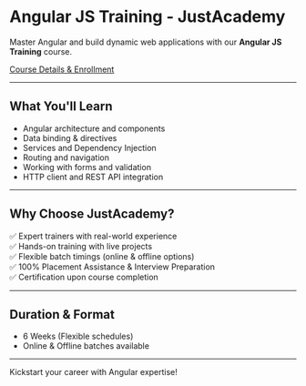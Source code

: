 # Angular JS Training - JustAcademy

Master Angular and build dynamic web applications with our **Angular JS Training** course.

[Course Details & Enrollment](https://www.justacademy.co/course-detail/angular-training)

---

## What You'll Learn

- Angular architecture and components  
- Data binding & directives  
- Services and Dependency Injection  
- Routing and navigation  
- Working with forms and validation  
- HTTP client and REST API integration  

---

## Why Choose JustAcademy?

✅ Expert trainers with real-world experience  
✅ Hands-on training with live projects  
✅ Flexible batch timings (online & offline options)  
✅ 100% Placement Assistance & Interview Preparation  
✅ Certification upon course completion  

---

## Duration & Format

- 6 Weeks (Flexible schedules)  
- Online & Offline batches available  

---

Kickstart your career with Angular expertise!
